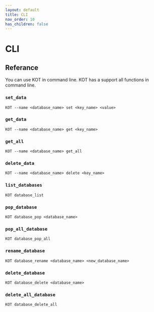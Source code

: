 ```yaml
---
layout: default
title: CLI
nav_order: 10
has_children: false
---
```


# CLI

## Referance

You can use KOT in command line. KOT has a support all functions in command line.

### `set_data`

```console
KOT --name <database_name> set <key_name> <value>
```

### `get_data`

```console
KOT --name <database_name> get <key_name>
```

### `get_all`

```console
KOT --name <database_name> get_all
```

### `delete_data`

```console
KOT --name <database_name> delete <key_name>
```

### `list_databases`

```console
KOT database_list
```

### `pop_database`

```console
KOT database_pop <database_name>
```

### `pop_all_database`

```console
KOT database_pop_all
```

### `rename_database`

```console
KOT database_rename <database_name> <new_database_name>
```

### `delete_database`

```console
KOT database_delete <database_name>
```
### `delete_all_database`

```console
KOT database_delete_all
```
